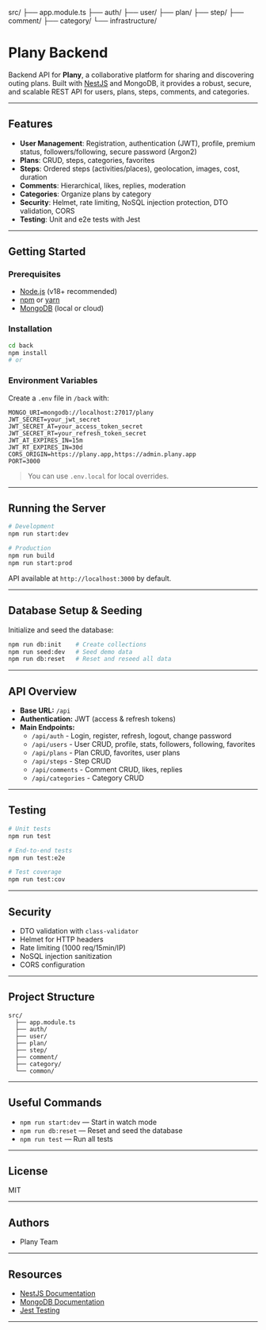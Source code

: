 src/
├── app.module.ts
├── auth/
├── user/
├── plan/
├── step/
├── comment/
├── category/
└── infrastructure/

# Plany Backend

Backend API for **Plany**, a collaborative platform for sharing and discovering outing plans. Built with [NestJS](https://nestjs.com/) and MongoDB, it provides a robust, secure, and scalable REST API for users, plans, steps, comments, and categories.

---

## Features

- **User Management**: Registration, authentication (JWT), profile, premium status, followers/following, secure password (Argon2)
- **Plans**: CRUD, steps, categories, favorites
- **Steps**: Ordered steps (activities/places), geolocation, images, cost, duration
- **Comments**: Hierarchical, likes, replies, moderation
- **Categories**: Organize plans by category
- **Security**: Helmet, rate limiting, NoSQL injection protection, DTO validation, CORS
- **Testing**: Unit and e2e tests with Jest

---

## Getting Started

### Prerequisites

- [Node.js](https://nodejs.org/) (v18+ recommended)
- [npm](https://www.npmjs.com/) or [yarn](https://yarnpkg.com/)
- [MongoDB](https://www.mongodb.com/) (local or cloud)

### Installation

```bash
cd back
npm install
# or

```

### Environment Variables

Create a `.env` file in `/back` with:

```
MONGO_URI=mongodb://localhost:27017/plany
JWT_SECRET=your_jwt_secret
JWT_SECRET_AT=your_access_token_secret
JWT_SECRET_RT=your_refresh_token_secret
JWT_AT_EXPIRES_IN=15m
JWT_RT_EXPIRES_IN=30d
CORS_ORIGIN=https://plany.app,https://admin.plany.app
PORT=3000
```

> You can use `.env.local` for local overrides.

---

## Running the Server

```bash
# Development
npm run start:dev

# Production
npm run build
npm run start:prod
```

API available at `http://localhost:3000` by default.

---

## Database Setup & Seeding

Initialize and seed the database:

```bash
npm run db:init    # Create collections
npm run seed:dev   # Seed demo data
npm run db:reset   # Reset and reseed all data
```

---

## API Overview

- **Base URL:** `/api`
- **Authentication:** JWT (access & refresh tokens)
- **Main Endpoints:**
  - `/api/auth` - Login, register, refresh, logout, change password
  - `/api/users` - User CRUD, profile, stats, followers, following, favorites
  - `/api/plans` - Plan CRUD, favorites, user plans
  - `/api/steps` - Step CRUD
  - `/api/comments` - Comment CRUD, likes, replies
  - `/api/categories` - Category CRUD

---

## Testing

```bash
# Unit tests
npm run test

# End-to-end tests
npm run test:e2e

# Test coverage
npm run test:cov
```

---

## Security

- DTO validation with `class-validator`
- Helmet for HTTP headers
- Rate limiting (1000 req/15min/IP)
- NoSQL injection sanitization
- CORS configuration

---

## Project Structure

```
src/
  ├── app.module.ts
  ├── auth/
  ├── user/
  ├── plan/
  ├── step/
  ├── comment/
  ├── category/
  └── common/
```

---

## Useful Commands

- `npm run start:dev` — Start in watch mode
- `npm run db:reset` — Reset and seed the database
- `npm run test` — Run all tests

---

## License

MIT

---

## Authors

- Plany Team

---

## Resources

- [NestJS Documentation](https://docs.nestjs.com)
- [MongoDB Documentation](https://docs.mongodb.com/)
- [Jest Testing](https://jestjs.io/)

---
